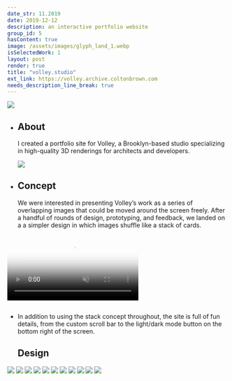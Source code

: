 ```yaml
---
date_str: 11.2019
date: 2019-12-12
description: an interactive portfolio website
group_id: 5
hasContent: true
image: /assets/images/glyph_land_1.webp
isSelectedWork: 1
layout: post
render: true
title: "volley.studio"
ext_link: https://volley.archive.coltonbrown.com
needs_description_line_break: true
---
```


<div class="photo-row content-width content-offset">
    <img style="max-height: 30em;" src="images/volley/volley-cover.png" />
</div>

<ul class="article-list content-width content-offset">
    <li class="article-list__title-block">
        <div class="item_date">
            <h2>About</h2>
        </div>
        <div class="item_description">
            <p>
                I created a portfolio site for Volley, a Brooklyn-based studio specializing in high-quality 3D renderings for architects and developers.
            </p>
        </div>
    </li>
    <img style="max-height: 30em;" class="push-left-1" src="images/volley/volley-process.png" />
    <li class="article-list__title-block">
        <div class="item_date">
            <h2>Concept</h2>
        </div>
        <div class="item_description">
            <p>
                We were interested in presenting Volley’s work as a series of overlapping images that could be moved around the screen freely. After a handful of rounds of design, prototyping, and feedback, we landed on a a simpler design in which images shuffle like a stack of cards.
            </p>
        </div>
    </li>
</ul>

<div style="max-height: 30em; margin-bottom: 2em;">
    <video
        poster="images/volley/volley-stack-poster.png"
        style="max-height: 30em;"
        autoplay muted loop
    >
        <source src="https://stream.mux.com/DLHZ02CVJtWLxjqZcDJlffJkNk8a3cUcaB3sNMtfZBFY.m3u8" type="video/mp4"></source>
    </video>
</div>

<ul class="article-list content-width content-offset">
    <li class="article-list__title-block">
        <div class="item_description">
            <p>
                In addition to using the stack concept throughout, the site is full of fun details, from the custom scroll bar to the light/dark mode button on the bottom right of the screen.
            </p>
        </div>
        <div class="item_date">
            <h2>Design</h2>
        </div>
    </li>
</ul>


<div class="content-width content-offset">
    <img style="max-height: 30em;" src="images/volley/volley-ui-1.png" />
    <img style="max-height: 30em;" src="images/volley/volley-ui-2.png" />
    <img style="max-height: 30em;" src="images/volley/volley-ui-3.png" />
    <img style="max-height: 30em;" src="images/volley/volley-ui-4.png" />
    <img style="max-height: 30em;" src="images/volley/volley-ui-5.png" />
    <img style="max-height: 30em;" src="images/volley/volley-ui-6.png" />
    <img style="max-height: 30em;" src="images/volley/volley-ui-7.png" />
    <img style="max-height: 30em;" src="images/volley/volley-ui-8.png" />
    <img style="max-height: 30em;" src="images/volley/volley-ui-9.png" />
    <img style="max-height: 30em;" src="images/volley/volley-ui-10.png" />
    <img style="max-height: 30em;" src="images/volley/volley-ui-11.png" />
</div>